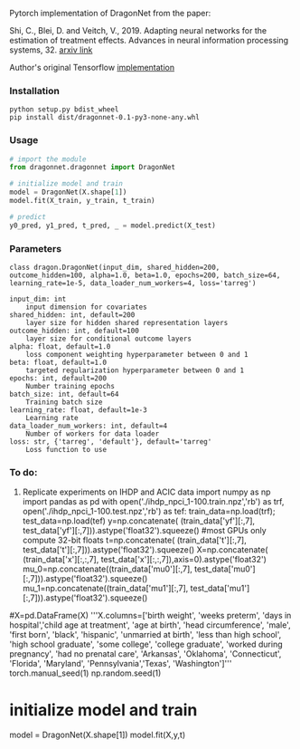 
Pytorch implementation of DragonNet from the paper:

Shi, C., Blei, D. and Veitch, V., 2019. Adapting neural networks for the estimation of treatment effects. Advances in neural information processing systems, 32.
[arxiv link](https://arxiv.org/abs/1906.02120)

Author's original Tensorflow [implementation](https://github.com/claudiashi57/dragonnet)

### Installation

```shell
python setup.py bdist_wheel
pip install dist/dragonnet-0.1-py3-none-any.whl
```

### Usage

```python
# import the module
from dragonnet.dragonnet import DragonNet

# initialize model and train
model = DragonNet(X.shape[1])
model.fit(X_train, y_train, t_train)

# predict
y0_pred, y1_pred, t_pred, _ = model.predict(X_test)
```

### Parameters
```text
class dragon.DragonNet(input_dim, shared_hidden=200, outcome_hidden=100, alpha=1.0, beta=1.0, epochs=200, batch_size=64, learning_rate=1e-5, data_loader_num_workers=4, loss='tarreg')

input_dim: int
    input dimension for covariates
shared_hidden: int, default=200
    layer size for hidden shared representation layers
outcome_hidden: int, default=100
    layer size for conditional outcome layers
alpha: float, default=1.0
    loss component weighting hyperparameter between 0 and 1
beta: float, default=1.0
    targeted regularization hyperparameter between 0 and 1
epochs: int, default=200
    Number training epochs
batch_size: int, default=64
    Training batch size
learning_rate: float, default=1e-3
    Learning rate
data_loader_num_workers: int, default=4
    Number of workers for data loader
loss: str, {'tarreg', 'default'}, default='tarreg'
    Loss function to use
```

### To do:
1) Replicate experiments on IHDP and ACIC data
import numpy as np
import pandas as pd
with open('./ihdp_npci_1-100.train.npz','rb') as trf, open('./ihdp_npci_1-100.test.npz','rb') as tef:
        train_data=np.load(trf); test_data=np.load(tef)
        y=np.concatenate(   (train_data['yf'][:,7],   test_data['yf'][:,7])).astype('float32').squeeze() #most GPUs only compute 32-bit floats
        t=np.concatenate(   (train_data['t'][:,7],    test_data['t'][:,7])).astype('float32').squeeze()
        X=np.concatenate(   (train_data['x'][:,:,7],  test_data['x'][:,:,7]),axis=0).astype('float32')
        mu_0=np.concatenate((train_data['mu0'][:,7],  test_data['mu0'][:,7])).astype('float32').squeeze()
        mu_1=np.concatenate((train_data['mu1'][:,7],  test_data['mu1'][:,7])).astype('float32').squeeze()

#X=pd.DataFrame(X)
'''X.columns=['birth weight', 'weeks preterm', 'days in hospital','child age at treatment', 'age at birth', 'head circumference', 'male', 'first born', 'black', 'hispanic',
                'unmarried at birth', 'less than high school', 'high school graduate', 'some college', 'college graduate',
                'worked during pregnancy', 'had no prenatal care',
                'Arkansas', 'Oklahoma', 'Connecticut', 'Florida', 'Maryland', 'Pennsylvania','Texas', 'Washington']'''
torch.manual_seed(1)
np.random.seed(1)
# initialize model and train
model = DragonNet(X.shape[1])
model.fit(X,y,t)